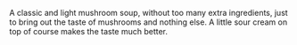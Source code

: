A classic and light mushroom soup, without too many extra ingredients, just to bring out the taste of mushrooms and nothing else. A little sour cream on top of course makes the taste much better.
